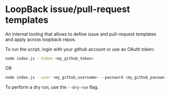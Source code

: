# LoopBack issue/pull-request templates

An internal tooling that allows to define issue and pull-request templates and apply across loopback repos.

To run the script, login with your github account or use an OAuth token:
```bash
node index.js --token <my_github_token>
```
OR
```bash
node index.js --user <my_github_username> --password <my_github_password>
```

To perform a dry run, use the `--dry-run` flag.
